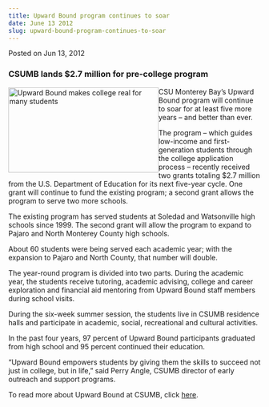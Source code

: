 ```yaml
---
title: Upward Bound program continues to soar
date: June 13 2012
slug: upward-bound-program-continues-to-soar
---
```





<span class="date">Posted on Jun 13, 2012    </span>
<h3>CSUMB lands $2.7 million for pre-college program</h3>
<p><img alt="Upward Bound makes college real for many students" src="http://news.csumb.edu/sites/default/files/65/attachments/news/images/ub_small.jpg" style="float:left; width:300px; height:170px">CSU Monterey Bay&#x2019;s
Upward Bound program will continue to soar for at least five more
years &#x2013; and better than ever.</img></p>
<p>The program &#x2013; which guides low-income and first-generation
students through the college application process &#x2013; recently
received two grants totaling $2.7 million from the U.S. Department
of Education for its next five-year cycle. One grant will continue
to fund the existing program; a second grant allows the program to
serve two more schools.</p>
<p>The existing program has served students at Soledad and
Watsonville high schools since 1999. The second grant will allow
the program to expand to Pajaro and North Monterey County high
schools.</p>
<p>About 60 students were being served each academic year; with the
expansion to Pajaro and North County, that number will double.</p>
<p>The year-round program is divided into two parts. During the
academic year, the students receive tutoring, academic advising,
college and career exploration and financial aid mentoring from
Upward Bound staff members during school visits.</p>
<p>During the six-week summer session, the students live in CSUMB
residence halls and participate in academic, social, recreational
and cultural activities.</p>
<p>In the past four years, 97 percent of Upward Bound participants
graduated from high school and 95 percent continued their
education.</p>
<p>&#x201C;Upward Bound empowers students by giving them the skills to
succeed not just in college, but in life,&#x201D; said Perry Angle, CSUMB
director of early outreach and support programs.</p>
<p>To read more about Upward Bound at CSUMB, click <a href="http://eosp.csumb.edu/upward-bound" rel="nofollow">here</a>.</p>





